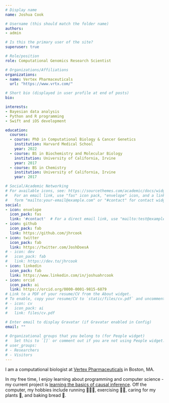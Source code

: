 ```yaml
---
# Display name
name: Joshua Cook

# Username (this should match the folder name)
authors:
- admin

# Is this the primary user of the site?
superuser: true

# Role/position
role: Computational Genomics Research Scientist

# Organizations/Affiliations
organizations:
- name: Vertex Pharmaceuticals
  url: "https://www.vrtx.com/"

# Short bio (displayed in user profile at end of posts)
bio: 

interests:
- Bayesian data analysis
- Python and R programming
- Swift and iOS development

education:
  courses:
  - course: PhD in Computational Biology & Cancer Genetics
    institution: Harvard Medical School
    year: 2022
  - course: BS in Biochemistry and Molecular Biology
    institution: University of California, Irvine
    year: 2017
  - course: BS in Chemistry
    institution: University of California, Irvine
    year: 2017

# Social/Academic Networking
# For available icons, see: https://sourcethemes.com/academic/docs/widgets/#icons
#   For an email link, use "fas" icon pack, "envelope" icon, and a link in the
#   form "mailto:your-email@example.com" or "#contact" for contact widget.
social:
- icon: envelope
  icon_pack: fas
  link: '#contact'  # For a direct email link, use "mailto:test@example.org".
- icon: github
  icon_pack: fab
  link: https://github.com/jhrcook
- icon: twitter
  icon_pack: fab
  link: https://twitter.com/JoshDoesA
# - icon: dev
#   icon_pack: fab
#   link: https://dev.to/jhrcook
- icon: linkedin
  icon_pack: fab
  link: https://www.linkedin.com/in/joshuahrcook
- icon: orcid
  icon_pack: ai
  link: https://orcid.org/0000-0001-9815-6879
# Link to a PDF of your resume/CV from the About widget.
# To enable, copy your resume/CV to `static/files/cv.pdf` and uncomment the lines below.  
# - icon: cv
#   icon_pack: ai
#   link: files/cv.pdf

# Enter email to display Gravatar (if Gravatar enabled in Config)
email: ""
  
# Organizational groups that you belong to (for People widget)
#   Set this to `[]` or comment out if you are not using People widget.  
# user_groups:
# - Researchers
# - Visitors
---
```


I am a computational biologist at [Vertex Pharmaceuticals](https://www.vrtx.com/) in Boston, MA.

In my free time, I enjoy learning about programming and computer science - my current project is [learning the basics of causal inference](https://github.com/jhrcook/the-effect-notes).
Off the computer, my hobbies include running 🏃🏻‍♂️, exercising 🏋🏻, caring for my plants 🌵, and baking bread 🍞.
